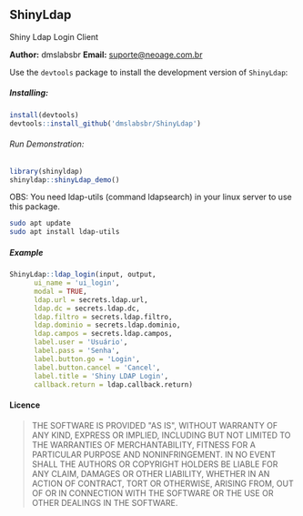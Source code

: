 ## ShinyLdap
Shiny Ldap Login Client

**Author:** dmslabsbr
**Email:** suporte@neoage.com.br

Use the `devtools` package to install the development version of `ShinyLdap`:

##### Installing:
```r
install(devtools)
devtools::install_github('dmslabsbr/ShinyLdap')
```
###### Run Demonstration:
```r
library(shinyldap)
shinyldap::shinyLdap_demo()
```


OBS: You need ldap-utils (command ldapsearch) in your linux server to use this package.

```bash
sudo apt update
sudo apt install ldap-utils
```

##### Example
```r
ShinyLdap::ldap_login(input, output,
      ui_name = 'ui_login',
      modal = TRUE,
      ldap.url = secrets.ldap.url,
      ldap.dc = secrets.ldap.dc,
      ldap.filtro = secrets.ldap.filtro,
      ldap.dominio = secrets.ldap.dominio,
      ldap.campos = secrets.ldap.campos,
      label.user = 'Usuário',
      label.pass = 'Senha',
      label.button.go = 'Login',
      label.button.cancel = 'Cancel',
      label.title = 'Shiny LDAP Login',
      callback.return = ldap.callback.return)
```

#### Licence

> THE SOFTWARE IS PROVIDED "AS IS", WITHOUT WARRANTY OF ANY KIND, EXPRESS OR IMPLIED, INCLUDING BUT NOT LIMITED TO THE WARRANTIES OF MERCHANTABILITY, FITNESS FOR A PARTICULAR PURPOSE AND NONINFRINGEMENT. IN NO EVENT SHALL THE AUTHORS OR COPYRIGHT HOLDERS BE LIABLE FOR ANY CLAIM, DAMAGES OR OTHER LIABILITY, WHETHER IN AN ACTION OF CONTRACT, TORT OR OTHERWISE, ARISING FROM, OUT OF OR IN CONNECTION WITH THE SOFTWARE OR THE USE OR OTHER DEALINGS IN THE SOFTWARE.
